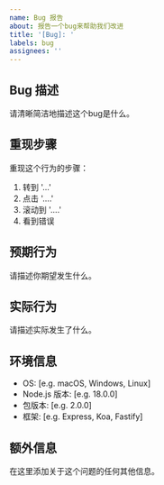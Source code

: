 ```yaml
---
name: Bug 报告
about: 报告一个bug来帮助我们改进
title: '[Bug]: '
labels: bug
assignees: ''
---
```


## Bug 描述

请清晰简洁地描述这个bug是什么。

## 重现步骤

重现这个行为的步骤：

1. 转到 '...'
2. 点击 '....'
3. 滚动到 '....'
4. 看到错误

## 预期行为

请描述你期望发生什么。

## 实际行为

请描述实际发生了什么。

## 环境信息

- OS: [e.g. macOS, Windows, Linux]
- Node.js 版本: [e.g. 18.0.0]
- 包版本: [e.g. 2.0.0]
- 框架: [e.g. Express, Koa, Fastify]

## 额外信息

在这里添加关于这个问题的任何其他信息。
